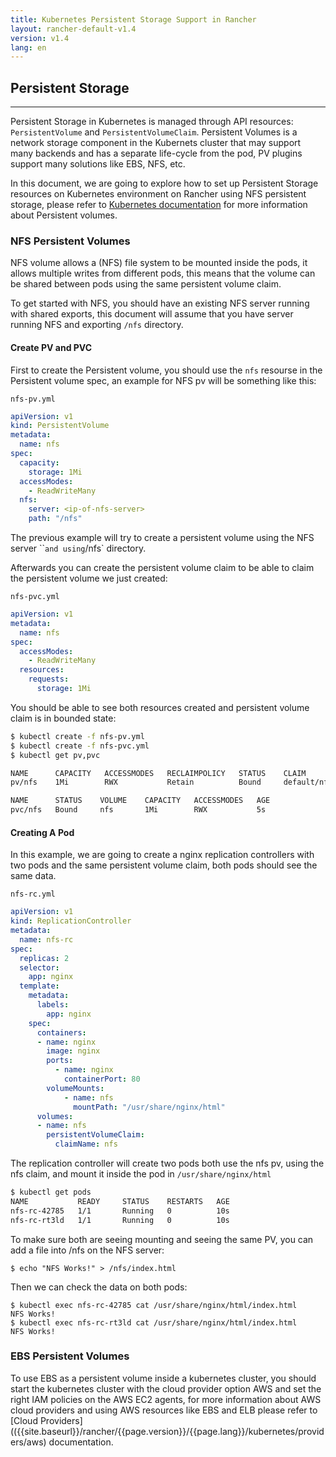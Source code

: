 ```yaml
---
title: Kubernetes Persistent Storage Support in Rancher
layout: rancher-default-v1.4
version: v1.4
lang: en
---
```


## Persistent Storage
---

Persistent Storage in Kubernetes is managed through API resources: `PersistentVolume` and `PersistentVolumeClaim`. Persistent Volumes is a network storage component in the Kubernets cluster that may support many backends and has a separate life-cycle from the pod, PV plugins support many solutions like EBS, NFS, etc.

In this document, we are going to explore how to set up Persistent Storage resources on Kubernetes environment on Rancher using NFS persistent storage, please refer to [Kubernetes documentation](https://kubernetes.io/docs/user-guide/persistent-volumes/) for more information about Persistent volumes.


### NFS Persistent Volumes

NFS volume allows a (NFS) file system to be mounted inside the pods, it allows multiple writes from different pods, this means that the volume can be shared between pods using the same persistent volume claim.

To get started with NFS, you should have an existing NFS server running with shared exports, this document will assume that you have server running NFS and exporting `/nfs` directory.

#### Create PV and PVC

First to create the Persistent volume, you should use the `nfs` resourse in the Persistent volume spec, an example for NFS pv will be something like this:

`nfs-pv.yml`
```yaml
apiVersion: v1
kind: PersistentVolume
metadata:
  name: nfs
spec:
  capacity:
    storage: 1Mi
  accessModes:
    - ReadWriteMany
  nfs:
    server: <ip-of-nfs-server>
    path: "/nfs"
```

The previous example will try to create a persistent volume using the NFS server ``<ip-of-nfs-server>` and using `/nfs` directory.

Afterwards you can create the persistent volume claim to be able to claim the persistent volume we just created:

`nfs-pvc.yml`
```yaml
apiVersion: v1
metadata:
  name: nfs
spec:
  accessModes:
    - ReadWriteMany
  resources:
    requests:
      storage: 1Mi
```

You should be able to see both resources created and persistent volume claim is in bounded state:

```bash
$ kubectl create -f nfs-pv.yml
$ kubectl create -f nfs-pvc.yml
$ kubectl get pv,pvc

NAME      CAPACITY   ACCESSMODES   RECLAIMPOLICY   STATUS    CLAIM         REASON    AGE
pv/nfs    1Mi        RWX           Retain          Bound     default/nfs             8s

NAME      STATUS    VOLUME    CAPACITY   ACCESSMODES   AGE
pvc/nfs   Bound     nfs       1Mi        RWX           5s
```

#### Creating A Pod

In this example, we are going to create a nginx replication controllers with two pods and the same persistent volume claim, both pods should see the same data.

`nfs-rc.yml`
```yaml
apiVersion: v1
kind: ReplicationController
metadata:
  name: nfs-rc
spec:
  replicas: 2
  selector:
    app: nginx
  template:
    metadata:
      labels:
        app: nginx
    spec:
      containers:
      - name: nginx
        image: nginx
        ports:
          - name: nginx
            containerPort: 80
        volumeMounts:
            - name: nfs
              mountPath: "/usr/share/nginx/html"
      volumes:
      - name: nfs
        persistentVolumeClaim:
          claimName: nfs
```

The replication controller will create two pods both use the nfs pv, using the nfs claim, and mount it inside the pod in `/usr/share/nginx/html`

```bash
$ kubectl get pods
NAME           READY     STATUS    RESTARTS   AGE
nfs-rc-42785   1/1       Running   0          10s
nfs-rc-rt3ld   1/1       Running   0          10s
```

To make sure both are seeing mounting and seeing the same PV, you can add a file into /nfs on the NFS server:

```
$ echo "NFS Works!" > /nfs/index.html
```

Then we can check the data on both pods:
```
$ kubectl exec nfs-rc-42785 cat /usr/share/nginx/html/index.html
NFS Works!
$ kubectl exec nfs-rc-rt3ld cat /usr/share/nginx/html/index.html
NFS Works!
```


### EBS Persistent Volumes

To use EBS as a persistent volume inside a kubernetes cluster, you should start the kubernetes cluster with the cloud provider option AWS and set the right IAM policies on the AWS EC2 agents, for more information about AWS cloud providers and using AWS resources like EBS and ELB please refer to [Cloud Providers](({{site.baseurl}}/rancher/{{page.version}}/{{page.lang}}/kubernetes/providers/aws) documentation.
